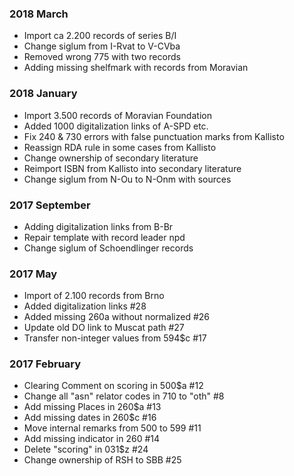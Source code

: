 ### 2018 March
- Import ca 2.200 records of series B/I
- Change siglum from I-Rvat to V-CVba
- Removed wrong 775 with two records
- Adding missing shelfmark with records from Moravian

### 2018 January
- Import 3.500 records of Moravian Foundation
- Added 1000 digitalization links of A-SPD etc.
- Fix 240 & 730 errors with false punctuation marks from Kallisto
- Reassign RDA rule in some cases from Kallisto
- Change ownership of secondary literature
- Reimport ISBN from Kallisto into secondary literature
- Change siglum from N-Ou to N-Onm with sources

### 2017 September
- Adding digitalization links from B-Br
- Repair template with record leader npd
- Change siglum of Schoendlinger records

### 2017 May
- Import of 2.100 records from Brno
- Added digitalization links #28
- Added missing 260a without normalized #26
- Update old DO link to Muscat path #27
- Transfer non-integer values from 594$c #17

### 2017 February 
- Clearing Comment on scoring in 500$a #12
- Change all "asn" relator codes in 710 to "oth" #8
- Add missing Places in 260$a #13 
- Add missing dates in 260$c #16
- Move internal remarks from 500 to 599 #11
- Add missing indicator in 260 #14
- Delete "scoring" in 031$z #24
- Change ownership of RSH to SBB #25
